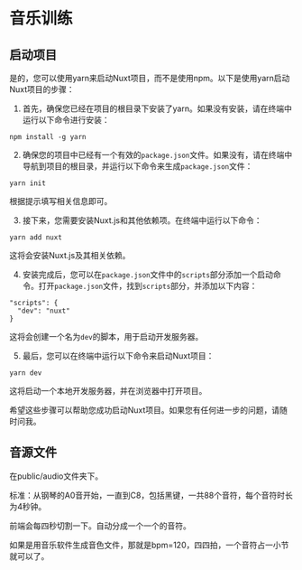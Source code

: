 # 音乐训练

## 启动项目

是的，您可以使用yarn来启动Nuxt项目，而不是使用npm。以下是使用yarn启动Nuxt项目的步骤：

1. 首先，确保您已经在项目的根目录下安装了yarn。如果没有安装，请在终端中运行以下命令进行安装：

```
npm install -g yarn
```

2. 确保您的项目中已经有一个有效的`package.json`文件。如果没有，请在终端中导航到项目的根目录，并运行以下命令来生成`package.json`文件：

```
yarn init
```

根据提示填写相关信息即可。

3. 接下来，您需要安装Nuxt.js和其他依赖项。在终端中运行以下命令：

```
yarn add nuxt
```

这将会安装Nuxt.js及其相关依赖。

4. 安装完成后，您可以在`package.json`文件中的`scripts`部分添加一个启动命令。打开`package.json`文件，找到`scripts`部分，并添加以下内容：

```
"scripts": {
  "dev": "nuxt"
}
```

这将会创建一个名为`dev`的脚本，用于启动开发服务器。

5. 最后，您可以在终端中运行以下命令来启动Nuxt项目：

```
yarn dev
```

这将启动一个本地开发服务器，并在浏览器中打开项目。

希望这些步骤可以帮助您成功启动Nuxt项目。如果您有任何进一步的问题，请随时问我。

## 音源文件

在public/audio文件夹下。

标准：从钢琴的A0音开始，一直到C8，包括黑键，一共88个音符，每个音符时长为4秒钟。

前端会每四秒切割一下。自动分成一个一个的音符。

如果是用音乐软件生成音色文件，那就是bpm=120，四四拍，一个音符占一小节就可以了。